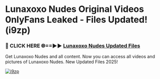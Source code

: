 # Lunaxoxo Nudes Original Videos 0nlyFans Leaked - Files Updated! (i9zp)

<h3>🔴 CLICK HERE 🌐==►► <a href="https://tinyurl.com/y5r63du9" rel="nofollow">Lunaxoxo Nudes Updated Files</a></h3>

Get Lunaxoxo Nudes and all content. Now you can access all videos and pictures of Lunaxoxo Nudes. New Updated Files 2025!

[![i9zp](https://i.imgur.com/UVo9nyh.gif)](https://tinyurl.com/y5r63du9)